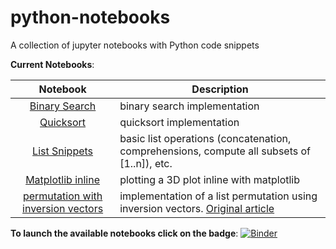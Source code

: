
python-notebooks
================

A collection of jupyter notebooks with Python code snippets

__Current Notebooks__:

| Notebook | Description |
|:-------:| ----------- |
| [Binary Search](Binary-Search.ipynb) | binary search implementation |
| [Quicksort](Quicksort.ipynb) | quicksort implementation|
| [List Snippets](List-Snippets.ipynb) | basic list operations (concatenation, comprehensions, compute all subsets of [1..n]), etc. |
| [Matplotlib inline](matplotlib_inline.ipynb) | plotting a 3D plot inline with matplotlib|
| [permutation with inversion vectors](iv-permutations.ipynb) | implementation of a list permutation using inversion vectors. [Original article](http://ieeexplore.ieee.org/stamp/stamp.jsp?tp=&arnumber=6169840&isnumber=6169815) |

__To launch the available notebooks click on the badge__:
[![Binder](http://mybinder.org/badge.svg)](http://mybinder.org:/repo/pfaaj/python-notebooks)

